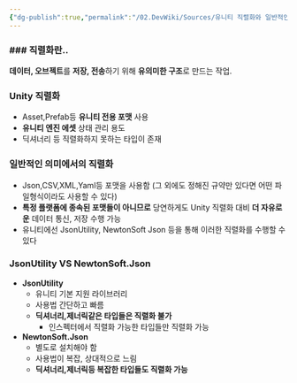 ```yaml
---
{"dg-publish":true,"permalink":"/02.DevWiki/Sources/유니티 직렬화와 일반적인 의미의 직렬화의 차이/","noteIcon":"","created":"2024-09-18T17:57:07.000+09:00","updated":"2025-07-19T22:58:36.000+09:00"}
---
```


### ### 직렬화란..
**데이터, 오브젝트**를 **저장, 전송**하기 위해 **유의미한 구조**로 만드는 작업.

### Unity 직렬화
- Asset,Prefab등 **유니티 전용 포맷** 사용
- **유니티 엔진 에셋** 상태 관리 용도
- 딕셔너리 등 직렬화하지 못하는 타입이 존재

### 일반적인 의미에서의 직렬화
- Json,CSV,XML,Yaml등 포맷을 사용함 (그 외에도 정해진 규약만 있다면 어떤 파일형식이라도 사용할 수 있다)
- **특정 플랫폼에 종속된 포맷들이 아니므로** 당연하게도 Unity 직렬화 대비 **더 자유로운** 데이터 통신, 저장 수행 가능
- 유니티에선 JsonUtility, NewtonSoft Json 등을 통해 이러한 직렬화를 수행할 수 있다

### JsonUtility VS NewtonSoft.Json
- **JsonUtility**
    - 유니티 기본 지원 라이브러리
    - 사용법 간단하고 빠름
    - **딕셔너리,제너릭같은 타입들은 직렬화 불가**
        - 인스펙터에서 직렬화 가능한 타입들만 직렬화 가능
- **NewtonSoft.Json**
    - 별도로 설치해야 함
    - 사용법이 복잡, 상대적으로 느림
    - **딕셔너리,제너릭등 복잡한 타입들도 직렬화 가능**